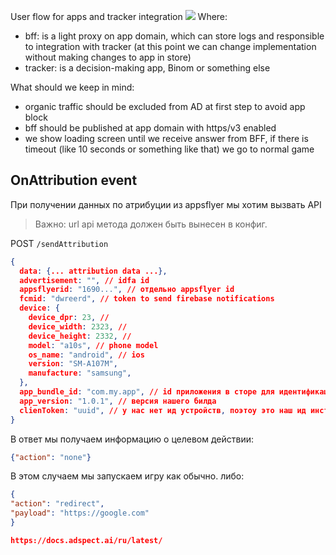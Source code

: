 User flow for apps and tracker integration
[![](https://mermaid.ink/img/pako:eNp1U82OmzAQfhXL15KUEJIAh5UqbY899VZxmZghsRZs6p_dplHepc_SJ-vYQJSlWonDMHx_Hg9XLnSDvOIWf3pUAp8lnAz0taoVeKeV749oqBZOG-ZtqAcwTgo5gHIMhuF949i27xvOgHgJtFr9_cPoCSKrpydiWtLEiukBFQMVtNgAJ5yBM4LAkVQxqayDrhtd_weFuu0uAWlRNQycM_LondR3c6Udsg5bx3T7iNfmBEqKz9Awq70R-JiWkfingL4nsIsId8SsB_aFtTQxuCdgDTh4TB2RgbgapafIH-FHCxrvhGzwVQqMKBreh0wijMzpHia2HCIqWdIYOjFTJ8YYMRqDsq_UeJPuTP6Crlir0bxh3nQLz8dzSUXT6CH6wFF7t-CL-MVpNqAJyMXBV9MC2LN-Y7KlBcUxxZdnnvAeSVo2tMXXWjFWc3fGHmteUdlgC75zNa_VjaBhp79flOCVMx4T7gc69bz0vGqhs9SlxeXVlf_i1eawTstddkg3-bYo811RJPzCqyJf79PDIcvLssy3-0N-S_hvrUkhXRdFlqfb3S7bbbNNuZ89vjaS9vRugfH12_jzxX8w2v6IIiHb7R964Uwp?type=png)](https://mermaid.live/edit#pako:eNp1U82OmzAQfhXL15KUEJIAh5UqbY899VZxmZghsRZs6p_dplHepc_SJ-vYQJSlWonDMHx_Hg9XLnSDvOIWf3pUAp8lnAz0taoVeKeV749oqBZOG-ZtqAcwTgo5gHIMhuF949i27xvOgHgJtFr9_cPoCSKrpydiWtLEiukBFQMVtNgAJ5yBM4LAkVQxqayDrhtd_weFuu0uAWlRNQycM_LondR3c6Udsg5bx3T7iNfmBEqKz9Awq70R-JiWkfingL4nsIsId8SsB_aFtTQxuCdgDTh4TB2RgbgapafIH-FHCxrvhGzwVQqMKBreh0wijMzpHia2HCIqWdIYOjFTJ8YYMRqDsq_UeJPuTP6Crlir0bxh3nQLz8dzSUXT6CH6wFF7t-CL-MVpNqAJyMXBV9MC2LN-Y7KlBcUxxZdnnvAeSVo2tMXXWjFWc3fGHmteUdlgC75zNa_VjaBhp79flOCVMx4T7gc69bz0vGqhs9SlxeXVlf_i1eawTstddkg3-bYo811RJPzCqyJf79PDIcvLssy3-0N-S_hvrUkhXRdFlqfb3S7bbbNNuZ89vjaS9vRugfH12_jzxX8w2v6IIiHb7R964Uwp)
Where:
- bff: is a light proxy on app domain, which can store logs and responsible to integration with tracker (at this point we can change implementation without making changes to app in store)
- tracker: is a decision-making app, Binom or something else

What should we keep in mind:
- organic traffic should be excluded from AD at first step to avoid app block
- bff should be published at app domain with https/v3 enabled
- we show loading screen until we receive answer from BFF, if there is timeout (like 10 seconds or something like that) we go to normal game


## OnAttribution event
При получении данных по атрибуции из appsflyer мы хотим вызвать API

> Важно: url api метода должен быть вынесен в конфиг.

POST `/sendAttribution`
```json
{
  data: {... attribution data ...},
  advertisement: "", // idfa id
  appsflyerid: "1690...", // отдельно appsflyer id
  fcmid: "dwreerd", // token to send firebase notifications
  device: {
    device_dpr: 23, //
    device_width: 2323, //
    device_height: 2332, //
    model: "a10s", // phone model
    os_name: "android", // ios
    version: "SM-A107M",
    manufacture: "samsung",
  },
  app_bundle_id: "com.my.app", // id приложения в сторе для идентификации приложения
  app_version: "1.0.1", // версия нашего билда
  clienToken: "uuid", // у нас нет ид устройств, поэтоу это наш ид инсталяции, просто uuid сохраненный в appdata, чтобы он не менялся при перезапуске
}
```

В ответ мы получаем информацию о целевом действии:
```json
{"action": "none"}
```
В этом случаем мы запускаем игру как обычно.
либо:
```json
{
"action": "redirect",
"payload": "https://google.com"
}

https://docs.adspect.ai/ru/latest/
